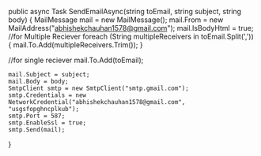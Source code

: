 public async Task SendEmailAsync(string toEmail, string subject, string body)
{
	MailMessage mail = new MailMessage();
	mail.From = new MailAddress("abhishekchauhan1578@gmail.com");
	mail.IsBodyHtml = true;
 //for Multiple Reciever
	foreach (String multipleReceivers in toEmail.Split(','))
	{
		mail.To.Add(multipleReceivers.Trim());
	}

 //for single reciever
 mail.To.Add(toEmail);
	
	mail.Subject = subject;
	mail.Body = body;
	SmtpClient smtp = new SmtpClient("smtp.gmail.com");
	smtp.Credentials = new NetworkCredential("abhishekchauhan1578@gmail.com", "usgsfopghncplkub");
	smtp.Port = 587;
	smtp.EnableSsl = true;
	smtp.Send(mail);

}

